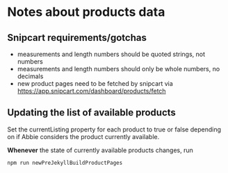 # Notes about products data

## Snipcart requirements/gotchas

- measurements and length numbers should be quoted strings, not numbers
- measurements and length numbers should only be whole numbers, no decimals
- new product pages need to be fetched by snipcart via https://app.snipcart.com/dashboard/products/fetch

## Updating the list of available products

Set the currentListing property for each product to true or false depending on if Abbie considers the product currently available.

**Whenever** the state of currently available products changes, run

```bash
npm run newPreJekyllBuildProductPages
```
